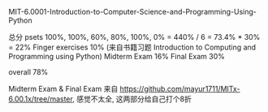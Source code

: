 MIT-6.0001-Introduction-to-Computer-Science-and-Programming-Using-Python

总分 
psets 100%, 100%, 60%, 80%, 100%, 0% = 440% / 6 = 73.4% * 30% = 22%
Finger exercises 10% (来自书籍习题 Introduction to Computing and Programming using Python) 
Midterm Exam 16%
Final Exam 30%

overall 78%

Midterm Exam & Final Exam 来自 https://github.com/mayur1711/MITx-6.00.1x/tree/master, 感觉不太全, 这两部分给自己打个8折

